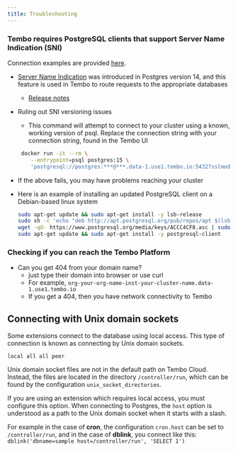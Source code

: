 ```yaml
---
title: Troubleshooting
---
```


### Tembo requires PostgreSQL clients that support Server Name Indication (SNI)

Connection examples are provided [here](/docs/getting-started/quickstarts/java).

-   [Server Name Indication](https://en.wikipedia.org/wiki/Server_Name_Indication) was introduced in Postgres version 14, and this feature is used in Tembo to route requests to the appropriate databases
    -   [Release notes](https://www.postgresql.org/docs/release/14.0/)
-   Ruling out SNI versioning issues

    -   This command will attempt to connect to your cluster using a known, working version of psql. Replace the connection string with your connection string, found in the Tembo UI

    ```bash
     docker run -it --rm \
        --entrypoint=psql postgres:15 \
        'postgresql://postgres:***@***.data-1.use1.tembo.io:5432?sslmode=require'
    ```

-   If the above fails, you may have problems reaching your cluster
-   Here is an example of installing an updated PostgreSQL client on a Debian-based linux system

    ```bash
    sudo apt-get update && sudo apt-get install -y lsb-release
    sudo sh -c 'echo "deb http://apt.postgresql.org/pub/repos/apt $(lsb_release -cs)-pgdg main" > /etc/apt/sources.list.d/pgdg.list'
    wget -qO- https://www.postgresql.org/media/keys/ACCC4CF8.asc | sudo tee /etc/apt/trusted.gpg.d/pgdg.asc &>/dev/null
    sudo apt-get update && sudo apt-get install -y postgresql-client
    ```

### Checking if you can reach the Tembo Platform

-   Can you get 404 from your domain name?
    -   just type their domain into browser or use curl
    -   For example, `org-your-org-name-inst-your-cluster-name.data-1.use1.tembo.io`
    -   If you get a 404, then you have network connectivity to Tembo

## Connecting with Unix domain sockets

Some extensions connect to the database using local access. This type of connection is known as connecting by Unix domain sockets.

```
local all all peer
```

Unix domain socket files are not in the default path on Tembo Cloud. Instead, the files are located in the directory `/controller/run`, which can be found by the configuration `unix_socket_directories`.

If you are using an extension which requires local access, you must configure this option. When connecting to Postgres, the `host` option is understood as a path to the Unix domain socket when it starts with a slash.

For example in the case of **cron**, the configuration `cron.host` can be set to `/controller/run`, and in the case of **dblink**, you connect like this: `dblink('dbname=sample host=/controller/run', 'SELECT 1')`
